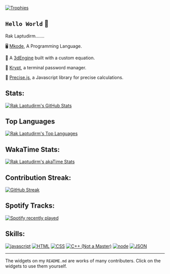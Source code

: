 [![Trophies](https://github-profile-trophy.vercel.app/?username=raklaptudirm&theme=monokai&column=4&no-frame=true)](https://github.com/ryo-ma/github-profile-trophy)
## `Hello World` 👋
Rak Laptudirm.......

🖥️ [Mkode](https://github.com/MkodeLang), A Programming Language.

🧊 A [3dEngine](https://github.com/raklaptudirm/3dEngine) built with a custom equation.

🔑 [Krypt](https://github.com/raklaptudirm/Krypt), a terminal password manager.

🧮 [Precise.js](https://github.com/raklaptudirm/Precise.js), a Javascript library for precise calculations.



## Stats:

[![Rak Laptudirm's GitHub Stats](https://github-readme-stats.vercel.app/api?username=raklaptudirm&show_icons=true&hide_border=true&bg_color=000&text_color=FFF)](https://github.com/anuraghazra/github-readme-stats)

## Top Languages

[![Rak Laptudirm's Top Languages](https://github-readme-stats.vercel.app/api/top-langs/?username=raklaptudirm&layout=compact&hide_border=true&bg_color=000&text_color=FFF)](https://github.com/anuraghazra/github-readme-stats)

## WakaTime Stats:

[![Rak Laptudirm's akaTime Stats](https://github-readme-stats.vercel.app/api/wakatime?username=raklaptudirm&layout=compact&bg_color=000&text_color=FFF&hide_border=true)](https://github.com/anuraghazra/github-readme-stats)

## Contribution Streak:
[![GitHub Streak](http://github-readme-streak-stats.herokuapp.com?user=raklaptudirm&theme=react&background=000&hide_border=true)](https://git.io/streak-stats)

## Spotify Tracks:
[![Spotify recently played](https://spotify-recently-played-readme.vercel.app/api?user=m509p4kyvkrsnk7t45m9odi37&count=1)](https://github.com/JeffreyCA/spotify-recently-played-readme)

## Skills:

[![javascript](https://img.shields.io/badge/JavaScript-323330?style=for-the-badge&logo=javascript&logoColor=F7DF1E)](https://www.javascript.com/)
[![HTML](https://img.shields.io/badge/HTML-E34F26?style=for-the-badge&logo=HTML5&logoColor=white)](https://html.com/)
[![CSS](https://img.shields.io/badge/CSS-1572B6?style=for-the-badge&logo=CSS3&logoColor=white)](https://www.w3schools.com/css/)
[![C++ (Not a Master)](https://img.shields.io/badge/C%2B%2B-00599C?style=for-the-badge&logo=C%2B%2B&logoColor=white)](https://www.cplusplus.com/doc/tutorial/)
[![node](https://img.shields.io/badge/NODE.JS-339933?style=for-the-badge&logo=Node.js&logoColor=white)](https://nodejs.org/en/)
[![JSON](https://img.shields.io/badge/JSON-000000?style=for-the-badge&logo=JSON&logoColor=white)](https://www.json.org/json-en.html)

<!--- [![python](https://img.shields.io/badge/Python-3776AB?style=for-the-badge&logo=python&logoColor=white)](https://www.python.org/) -->
<hr>

The widgets on my `README.md` are works of many contributers. Click on the widgets to use them yourself.
